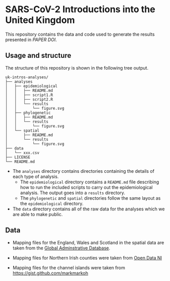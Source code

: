 # SARS-CoV-2 Introductions into the United Kingdom

This repository contains the data and code used to generate the results
presented in *PAPER DOI*.

## Usage and structure

The structure of this repository is shown in the following tree output.

```
uk-intros-analyses/
├── analyses
│   ├── epidemiological
│   │   ├── README.md
│   │   ├── script1.R
│   │   ├── script2.R
│   │   └── results
│   │       └── figure.svg
│   ├── phylogenetic
│   │   ├── README.md
│   │   └── results
│   │       └── figure.svg
│   └── spatial
│       ├── README.md
│       └── results
│           └── figure.svg
├── data
│   └── xxx.csv
├── LICENSE
└── README.md
```

- The `analyses` directory contains directories containing the details of each
  type of analysis.
  + The `epidemiological` directory contains a `README.md` file describing how
    to run the included scripts to carry out the epidemiological analysis. The
    output goes into a `results` directory.
  + The `phylogenetic` and `spatial` directories follow the same layout as the
    `epidemiological` directory.
- The `data` directory contains all of the raw data for the analyses which we
  are able to make public.

## Data

- Mapping files for the England, Wales and Scotland in the spatial data are
  taken from the [Global Adminstrative Database](https://gadm.org/).

- Mapping files for Northern Irish counties were taken from [Open Data
  NI](https://www.opendatani.gov.uk/dataset?tags=Counties)

- Mapping files for the channel islands were taken from
  https://gist.github.com/markmarkoh

